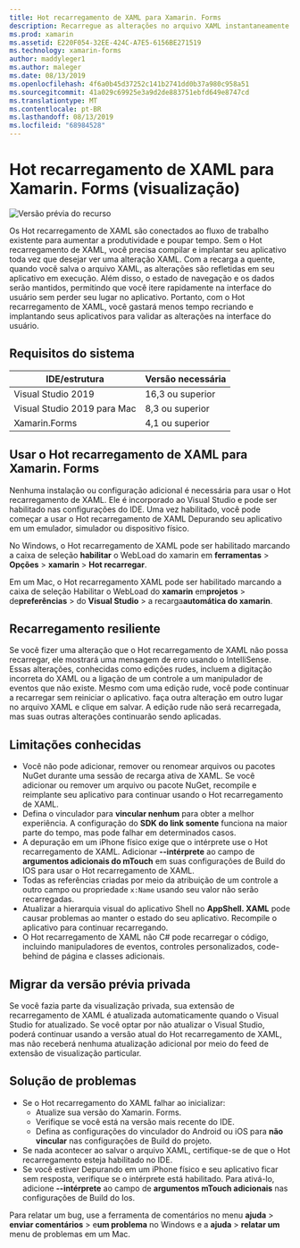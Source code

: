 ```yaml
---
title: Hot recarregamento de XAML para Xamarin. Forms
description: Recarregue as alterações no arquivo XAML instantaneamente em seu aplicativo em execução, para que você não precise compilar seu projeto Xamarin. Forms após cada alteração em XAML.
ms.prod: xamarin
ms.assetid: E220F054-32EE-424C-A7E5-6156BE271519
ms.technology: xamarin-forms
author: maddyleger1
ms.author: maleger
ms.date: 08/13/2019
ms.openlocfilehash: 4f6a0b45d37252c141b2741dd0b37a980c958a51
ms.sourcegitcommit: 41a029c69925e3a9d2de883751ebfd649e8747cd
ms.translationtype: MT
ms.contentlocale: pt-BR
ms.lasthandoff: 08/13/2019
ms.locfileid: "68984528"
---
```

# <a name="xaml-hot-reload-for-xamarinforms-preview"></a>Hot recarregamento de XAML para Xamarin. Forms (visualização)

![Versão prévia do recurso](~/media/shared/preview.png)

Os Hot recarregamento de XAML são conectados ao fluxo de trabalho existente para aumentar a produtividade e poupar tempo. Sem o Hot recarregamento de XAML, você precisa compilar e implantar seu aplicativo toda vez que desejar ver uma alteração XAML. Com a recarga a quente, quando você salva o arquivo XAML, as alterações são refletidas em seu aplicativo em execução. Além disso, o estado de navegação e os dados serão mantidos, permitindo que você itere rapidamente na interface do usuário sem perder seu lugar no aplicativo. Portanto, com o Hot recarregamento de XAML, você gastará menos tempo recriando e implantando seus aplicativos para validar as alterações na interface do usuário.

## <a name="system-requirements"></a>Requisitos do sistema

| IDE/estrutura | Versão necessária |
|------|------------------|
|Visual Studio 2019 | 16,3 ou superior
Visual Studio 2019 para Mac | 8,3 ou superior
Xamarin.Forms | 4,1 ou superior

## <a name="use-xaml-hot-reload-for-xamarinforms"></a>Usar o Hot recarregamento de XAML para Xamarin. Forms

Nenhuma instalação ou configuração adicional é necessária para usar o Hot recarregamento de XAML. Ele é incorporado ao Visual Studio e pode ser habilitado nas configurações do IDE. Uma vez habilitado, você pode começar a usar o Hot recarregamento de XAML Depurando seu aplicativo em um emulador, simulador ou dispositivo físico.

No Windows, o Hot recarregamento de XAML pode ser habilitado marcando a caixa de seleção **habilitar** o WebLoad do xamarin em **ferramentas** > **Opções** > **xamarin** > **Hot recarregar**.

Em um Mac, o Hot recarregamento XAML pode ser habilitado marcando a caixa de seleção Habilitar o WebLoad do **xamarin** em**projetos** > de**preferências** > do **Visual Studio** > a recarga**automática do xamarin**.

## <a name="resilient-reloading"></a>Recarregamento resiliente

Se você fizer uma alteração que o Hot recarregamento de XAML não possa recarregar, ele mostrará uma mensagem de erro usando o IntelliSense. Essas alterações, conhecidas como edições rudes, incluem a digitação incorreta do XAML ou a ligação de um controle a um manipulador de eventos que não existe. Mesmo com uma edição rude, você pode continuar a recarregar sem reiniciar o aplicativo. faça outra alteração em outro lugar no arquivo XAML e clique em salvar. A edição rude não será recarregada, mas suas outras alterações continuarão sendo aplicadas.

## <a name="known-limitations"></a>Limitações conhecidas

- Você não pode adicionar, remover ou renomear arquivos ou pacotes NuGet durante uma sessão de recarga ativa de XAML. Se você adicionar ou remover um arquivo ou pacote NuGet, recompile e reimplante seu aplicativo para continuar usando o Hot recarregamento de XAML.
- Defina o vinculador para **vincular nenhum** para obter a melhor experiência. A configuração do **SDK do link somente** funciona na maior parte do tempo, mas pode falhar em determinados casos.
- A depuração em um iPhone físico exige que o intérprete use o Hot recarregamento de XAML. Adicionar **--intérprete** ao campo de **argumentos adicionais do mTouch** em suas configurações de Build do IOS para usar o Hot recarregamento de XAML.
- Todas as referências criadas por meio da atribuição de um controle a outro campo ou propriedade `x:Name` usando seu valor não serão recarregadas.
- Atualizar a hierarquia visual do aplicativo Shell no **AppShell. XAML** pode causar problemas ao manter o estado do seu aplicativo. Recompile o aplicativo para continuar recarregando.
- O Hot recarregamento de XAML não C# pode recarregar o código, incluindo manipuladores de eventos, controles personalizados, code-behind de página e classes adicionais.

## <a name="migrate-from-the-private-preview"></a>Migrar da versão prévia privada

Se você fazia parte da visualização privada, sua extensão de recarregamento de XAML é atualizada automaticamente quando o Visual Studio for atualizado. Se você optar por não atualizar o Visual Studio, poderá continuar usando a versão atual do Hot recarregamento de XAML, mas não receberá nenhuma atualização adicional por meio do feed de extensão de visualização particular.

## <a name="troubleshooting"></a>Solução de problemas

- Se o Hot recarregamento do XAML falhar ao inicializar:
  - Atualize sua versão do Xamarin. Forms.
  - Verifique se você está na versão mais recente do IDE.
  - Defina as configurações do vinculador do Android ou iOS para **não vincular** nas configurações de Build do projeto.
- Se nada acontecer ao salvar o arquivo XAML, certifique-se de que o Hot recarregamento esteja habilitado no IDE.
- Se você estiver Depurando em um iPhone físico e seu aplicativo ficar sem resposta, verifique se o intérprete está habilitado. Para ativá-lo, adicione **--intérprete** ao campo de **argumentos mTouch adicionais** nas configurações de Build do Ios.

Para relatar um bug, use a ferramenta de comentários no menu **ajuda** > **enviar comentários** > e**um problema** no Windows e a **ajuda** > **relatar um** menu de problemas em um Mac.
